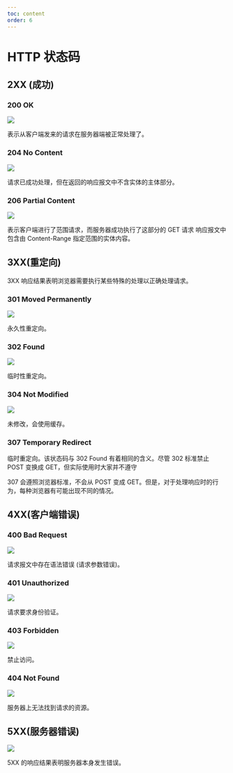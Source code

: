 ```yaml
---
toc: content
order: 6
---
```


# HTTP 状态码

## 2XX (成功)

### 200 OK

![](/images/browser/http/200.png)

表示从客户端发来的请求在服务器端被正常处理了。

### 204 No Content

![](/images/browser/http/204.png)

请求已成功处理，但在返回的响应报文中不含实体的主体部分。

### 206 Partial Content

![](/images/browser/http/206.png)

表示客户端进行了范围请求，而服务器成功执行了这部分的 GET 请求
响应报文中包含由 Content-Range 指定范围的实体内容。

## 3XX(重定向)

3XX 响应结果表明浏览器需要执行某些特殊的处理以正确处理请求。

### 301 Moved Permanently

![](/images/browser/http/301.png)

永久性重定向。

### 302 Found

![](/images/browser/http/302.png)

临时性重定向。

### 304 Not Modified

![](/images/browser/http/304.png)

未修改，会使用缓存。

### 307 Temporary Redirect

临时重定向。该状态码与 302 Found 有着相同的含义。尽管 302 标准禁止 POST 变换成 GET，但实际使用时大家并不遵守

307 会遵照浏览器标准，不会从 POST 变成 GET。但是，对于处理响应时的行为，每种浏览器有可能出现不同的情况。

## 4XX(客户端错误)

### 400 Bad Request

![](/images/browser/http/400.png)

请求报文中存在语法错误 (请求参数错误)。

### 401 Unauthorized

![](/images/browser/http/401.png)

请求要求身份验证。

### 403 Forbidden

![](/images/browser/http/403.png)

禁止访问。

### 404 Not Found

![](/images/browser/http/404.png)

服务器上无法找到请求的资源。

## 5XX(服务器错误)

![](/images/browser/http/500.png)

5XX 的响应结果表明服务器本身发生错误。
